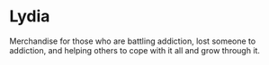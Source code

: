 # Lydia
Merchandise for those who are battling addiction, lost someone to addiction, and helping others to cope with it all and grow through it.
